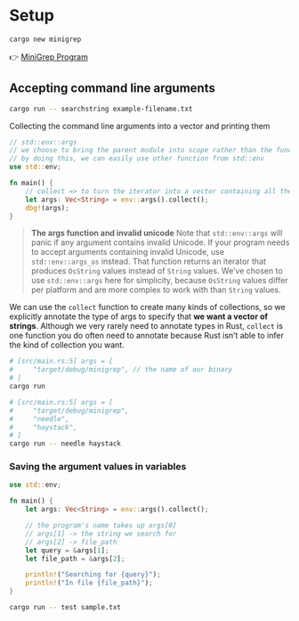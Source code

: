 # Setup

```rust
cargo new minigrep
```

👉 [MiniGrep Program](./minigrep/)

## Accepting command line arguments

```sh
cargo run -- searchstring example-filename.txt
```

Collecting the command line arguments into a vector and printing them

```rust
// std::env::args
// we choose to bring the parent module into scope rather than the function
// by doing this, we can easily use other function from std::env
use std::env;

fn main() {
    // collect => to turn the iterator into a vector containing all the values produced by the iterator
    let args: Vec<String> = env::args().collect();
    dbg!(args);
}
```

> **The args function and invalid unicode**
> Note that `std::env::args` will panic if any argument contains invalid Unicode. If your program needs to accept arguments containing invalid Unicode, use `std::env::args_os` instead. That function returns an iterator that produces `OsString` values instead of `String` values. We’ve chosen to use `std::env::args` here for simplicity, because `OsString` values differ per platform and are more complex to work with than `String` values.

We can use the `collect` function to create many kinds of collections, so we explicitly annotate the type of args to specify that **we want a vector of strings**. Although we very rarely need to annotate types in Rust, `collect` is one function you do often need to annotate because Rust isn’t able to infer the kind of collection you want.

```sh
# [src/main.rs:5] args = [
#     "target/debug/minigrep", // the name of our binary
# ]
cargo run

# [src/main.rs:5] args = [
#     "target/debug/minigrep",
#     "needle",
#     "haystack",
# ]
cargo run -- needle haystack
```

### Saving the argument values in variables

```rust
use std::env;

fn main() {
    let args: Vec<String> = env::args().collect();

    // the program's name takes up args[0]
    // args[1] -> the string we search for
    // args[2] -> file_path
    let query = &args[1];
    let file_path = &args[2];

    println!("Searching for {query}");
    println!("In file {file_path}");
}
```

```sh
cargo run -- test sample.txt
```
